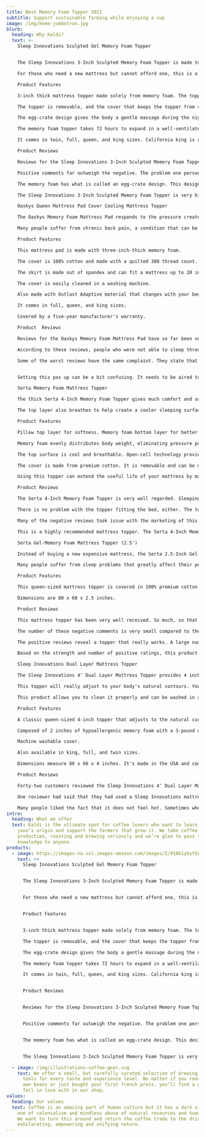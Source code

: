 ```yaml
---
title: Best Memory Foam Topper 2021
subtitle: Support sustainable farming while enjoying a cup
image: /img/home-jumbotron.jpg
blurb:
  heading: Why Kaldi?
  text: >-
    Sleep Innovations Sculpted Gel Memory Foam Topper


    The Sleep Innovations 3-Inch Sculpted Memory Foam Topper is made to ensure people get a good night's sleep. The memory foam in this mattress topper conforms to a person's body weight, shape, and temperature. It properly aligns the spine, relieves stress on pressure points, and increases circulation. All of this results in more restful sleep.

    For those who need a new mattress but cannot afford one, this is a good solution. Place this on top of any kind of mattress, and it will feel like new. The topper is made completely from memory foam. Treated with an anti-microbial finish, it repels both mildew and mold. 

    Product Features

    3-inch thick mattress topper made solely from memory foam. The topper is made from hypoallergenic materials.

    The topper is removable, and the cover that keeps the topper from slipping off the mattress is machine washable.

    The egg-crate design gives the body a gentle massage during the night.

    The memory foam topper takes 72 hours to expand in a well-ventilated area after being unpacked.

    It comes in twin, full, queen, and king sizes. California king is also available.

    Product Reviews

    Reviews for the Sleep Innovations 3-Inch Sculpted Memory Foam Topper are very favorable. The number of negative reviews is minimal. One person had trouble with a chemical smell from their topper. After airing it out in a room with an open window and a fan, the room smelled terrible, and the stench never left the topper. Another person had trouble with the covert falling apart in the washing machine. A final complaint from someone suffering from back pain was that they received no relief from this product.

    Positive comments far outweigh the negative. The problem one person had with odor has not been repeated among the positive reviews. Any references to the smell indicate that it goes away in 48 hours while it is expanding. Reports of people waking up feeling much better abound. The positive reviewers almost all mention that they are sleeping much better thanks to the topper.

    The memory foam has what is called an egg-crate design. This design gives the body a gentle massage during sleep. This is a feature that people absolutely fell in love with. This topper is also durable, with one commenter stating that they are as happy with their topper after one year as they were right after it was purchased.

    The Sleep Innovations 3-Inch Sculpted Memory Foam Topper is very highly recommended. Memory foam is a great solution for people who can't sleep due to back problems. This one, in particular, offers the body a gentle massage due to its egg-crate design. When this product is initially unpacked, there is a smell that dissipates in less than 72 hours, which is the recommended time to allow it to expand before using. People suffering from a variety of ailments have reported relief with this mattress topper. Getting a good night's sleep is important. Yet, that eludes many people who struggle with back and body pain. This mattress topper is an excellent option for anyone who needs pain relief so they can finally enjoy a full night of peaceful sleep.

    Oaskys Queen Mattress Pad Cover Cooling Mattress Topper

    The Oaskys Memory Foam Mattress Pad responds to the pressure created by your body. It forms to your body's contours, distributing body weight evenly, offering more body and spine support. This results in a better night's sleep. Regular mattresses are not designed well enough to offer this kind of support.

    Many people suffer from chronic back pain, a condition that can be made worse at night. The Memory Foam Mattress Pad claims to support your back and to help alleviate pain. The Oaskys technological design makes for a mattress that always feels cool.

    Product Features

    This mattress pad is made with three-inch-thick memory foam.

    The cover is 100% cotton and made with a quilted 300 thread count.

    The skirt is made out of spandex and can fit a mattress up to 20 inches.

    The cover is easily cleaned in a washing machine.

    Also made with Outlast Adaptive material that changes with your body temperature to stay cool and improve sleep comfort.

    It comes in full, queen, and king sizes.

    Covered by a five-year manufacturer's warranty.

    Product  Reviews

    Reviews for the Oaskys Memory Foam Mattress Pad have so far been very positive. Several of the most positive comments have come from people who have undergone spinal surgery. These reviewers reported a difference in their sleep patterns right away, thank this mattress pad. It takes some time to set up and put into place, but this was not a problem for these people, even considering the surgery. People with sciatica and hip problems also expressed that this mattress pad provides relief, causing them actually to look forward to sleeping at night.

    According to these reviews, people who were not able to sleep through the night no longer have that problem. Oaskys technology also received rave reviews. Several people stated that they are able to stay cooler in bed a night on this mattress pad.

    Some of the worst reviews have the same complaint. They state that this mattress does not keep them cool at night; it actually makes them hotter. This is a very common theme that runs through to some of the positive comments as well. At least one reviewer chose to remove the memory foam, which resulted in a cooler night's sleep.


    Setting this pas up can be a bit confusing. It needs to be aired to remove the chemical smell that is sealed into it when packaged for shipment. Once out of the package, do not try to stretch it out to fit it into the bed. Lay it out on the bed and leave it for a few hours. It will gradually stretch itself out on its own. This is a highly recommended mattress pad. There is some question as to the cooling technology's effectiveness, but the memory foam padding is fantastic. This pad might fall short on its claim of keeping you cool at night, but it definitely provides the pain relief that it promises.

    Serta Memory Foam Mattress Topper 

    The thick Serta 4-Inch Memory Foam Topper gives much comfort and support. Many people suffer from sleep problems. Back pain, hip pain, and sciatica are among the conditions that can cause people to lose sleep. This mattress topper is designed to help relieve that pain. A soft 2 inch top layer is supported with another 2 inches of memory foam. This foam support more evenly distributes body weight, resulting in much more comfortable sleep.

    The top layer also breathes to help create a cooler sleeping surface. Using this mattress topper will result in better sleep, helping you to wake up refreshed and be ready to take on the next day. It has the added benefit of adding years of life to your mattress. 

    Product Features

    Pillow top layer for softness. Memory foam bottom layer for better support and pain relief.

    Memory foam evenly distributes body weight, eliminating pressure points that result in pain during sleep.

    The top surface is cool and breathable. Open-cell technology provides a cooler rest.

    The cover is made from premium cotton. It is removable and can be machine washed.

    Using this topper can extend the useful life of your mattress by many years.

    Product Reviews

    The Serta 4-Inch Memory Foam Topper is very well regarded. Sleeping on it is described to be like sleeping on a cloud. According to the reviewers, the pain relief that this topper offers is real. There are many reports of people waking up feeling much better than ever before. People who tossed and turned at night can now sleep still and comfortably.

    There is no problem with the topper fitting the bed, either. The topper can wrap around either the mattress or the mattress and the box spring together. Fitted sheets also fit well on the bed even with this mattress topper. There is an initial odor when the package it comes in is opened. This odor can be disconcerting. But if the topper is allowed to air out for a few hours, the smell will go away. This is not at all unusual for memory foam pads and toppers.

    Many of the negative reviews took issue with the marketing of this product. They felt they were deceived into believing that this topper had 4 inches of memory foam. Instead, it has 2 inches of memory foam and two inches of a soft pillow topper. This fact really upset most of the negative commenters who were expecting more memory foam for the price.

    This is a highly recommended mattress topper. The Serta 4-Inch Memory Foam Topper actually only has two inches of memory foam that are supplemented with 2 inches of a soft pillow topper for added comfort. The end result is a soft mattress with enough added support to relieve body pain in many customers. There is an initial odor with this product that will dissipate if allowed to air out. It should also be allowed to expand for hours after unpacking before putting it on the bed. Forcing it into shape simply will not work.

    Serta Gel-Memory Foam Mattress Topper (2.5″)

    Instead of buying a new expensive mattress, the Serta 2.5-Inch Gel-Memory Foam Mattress Topper can turn your existing mattress into a bed of luxury. The memory foam is fortified with gel beads for the best in coziness and pressure point pain relief. This topper brings together the traditional comfort of memory foam with added support, where it is needed the most.

    Many people suffer from sleep problems that greatly affect their performance for the rest of the day. Getting proper sleep has many health benefits. Memory foam mattresses are made to alleviate pain in people who would otherwise have severe problems falling asleep at night. 

    Product Features

    This queen-sized mattress topper is covered in 100% premium cotton from Egypt. The cover is removable and washable. Made from memory foam infused with gel beads designed to redistribute your body heat, so you stay cooler. The foam and the gel beads work together to eliminate turning and tossing. This results in falling asleep more quickly, sleeping more deeply, and waking up ready to take on the day.

    Dimensions are 80 x 60 x 2.5 inches.

    Product Reviews

    This mattress topper has been very well received. So much, so that negative ratings are almost non-existent. That is not to say that this mattress topper is without complaints. There are actually a few people who have reported that they actually now feel worse instead of better. For some reason, the memory foam design aggravated pain rather than relieving it. One reviewer even stated that it caused back pain for someone who had not suffered from it before using this topper.

    The number of these negative comments is very small compared to the positive comments. One thing that both groups agree on is the gel beads. If, for some reason, the beads come out of the topper, they have a tendency to go all over the place.

    The positive reviews reveal a topper that really works. A large number of people are reporting that this product helps them to get a more comfortable sleep. There is some disagreement among the positive comments on how well the beads work in dissipating body heat. But there is little argument over the fact that it helps people who are suffering from pain to get a more blissful rest. It also doesn't seem to have the same strong odor that other memory foam products are notorious for.

    Based on the strength and number of positive ratings, this product is highly recommended. The Serta 2.5-Inch Gel-Memory Foam Mattress Topper is a great help to people who need additional support and comfort while sleeping. Pain sufferers are experiencing a much deeper sleep than they remember. They are also waking up in the morning feeling fresh and alert. Many people are not able to take advantage of the rejuvenating effect of sleep due to body pain. This mattress topper is reported to help alleviate the kind of pain that keeps people awake at night, allowing them to recharge their batteries with some good sleep.

    Sleep Innovations Dual Layer Mattress Topper

    The Sleep Innovations 4″ Dual Layer Mattress Topper provides 4 inches of pure comfort. This is a queen-sized topper that is broken down into two levels. The first level is made from 2 inches of microfibers that are usually used in pillows. The second level uses 2 inches of polyurethane memory foam, boasting a 3-pound density. A combination of these two materials ensures proper rest and maximum comfort.

    This topper will really adjust to your body's natural contours. Your body's pressure points will be provided with needed relief and will help to encourage proper circulation. It concentrates design on proper body alignment and will minimize motion transfer. Any sleepless partners will not affect the sleep of the other. It provides proper air circulation and regulates the surface temperature nicely.

    This product allows you to clean it properly and can be washed in a washing machine. Mold and mildew are deterred with anti-microbial fibers. These toppers are manufactured with quality and pride. It is environmentally friendly and is backed by a standard 10-yr limited warranty.

    Product Features

    A classic queen-sized 4-inch topper that adjusts to the natural curves of the body.

    Composed of 2 inches of hypoallergenic memory foam with a 3-pound density and 2 inches of soft microfiber.

    Machine washable cover.

    Also available in king, full, and twin sizes.

    Dimensions measure 80 x 60 x 4 inches. It's made in the USA and comes with a limited warranty.

    Product Reviews

    Forty-two customers reviewed the Sleep Innovations 4″ Dual Layer Mattress Topper. Overall the product got some pretty good reviews. Many people liked the fact that it added extra comfort for a mattress that was too hard. One user made a great comment and said that this product or any foam topper would not help a mattress that has lost its support. The one thing that you will notice about the product when you first receive it is how heavy it feels. If your mattress is hard and uncomfortable, this topper will add a comfort layer that will help increase the quality of sleep.

    One reviewer had said that they had used a Sleep Innovations mattress for 7 yrs but noticed that it started sinking a bit. When they saw this product, they immediately bought it because it used the same material which had properly served them for the last seven years. This user was not disappointed when they had tried it on top of their old mattress. It helped to add to the support lost on their mattress. The user mentioned that the mattress looked new again, but more importantly, they were able to resume a good night's rest.

    Many people liked the fact that it does not feel hot. Sometimes when you use a foam topper, air does not circulate properly, and it gets a little hot, which makes you sweat a lot. With this model, this doesn't happen. It has a good mix of foam and fibers. As advertised, the foam will hug your body's contours and provide it with the support that many people look for in a mattress.
intro:
  heading: What we offer
  text: Kaldi is the ultimate spot for coffee lovers who want to learn about their
    java’s origin and support the farmers that grew it. We take coffee
    production, roasting and brewing seriously and we’re glad to pass that
    knowledge to anyone.
products:
  - image: https://images-na.ssl-images-amazon.com/images/I/918kiybyYSL._AC_SL1500_.jpg
    text: >+
      Sleep Innovations Sculpted Gel Memory Foam Topper


      The Sleep Innovations 3-Inch Sculpted Memory Foam Topper is made to ensure people get a good night's sleep. The memory foam in this mattress topper conforms to a person's body weight, shape, and temperature. It properly aligns the spine, relieves stress on pressure points, and increases circulation. All of this results in more restful sleep.


      For those who need a new mattress but cannot afford one, this is a good solution. Place this on top of any kind of mattress, and it will feel like new. The topper is made completely from memory foam. Treated with an anti-microbial finish, it repels both mildew and mold. 


      Product Features


      3-inch thick mattress topper made solely from memory foam. The topper is made from hypoallergenic materials.

      The topper is removable, and the cover that keeps the topper from slipping off the mattress is machine washable.

      The egg-crate design gives the body a gentle massage during the night.

      The memory foam topper takes 72 hours to expand in a well-ventilated area after being unpacked.

      It comes in twin, full, queen, and king sizes. California king is also available.


      Product Reviews


      Reviews for the Sleep Innovations 3-Inch Sculpted Memory Foam Topper are very favorable. The number of negative reviews is minimal. One person had trouble with a chemical smell from their topper. After airing it out in a room with an open window and a fan, the room smelled terrible, and the stench never left the topper. Another person had trouble with the covert falling apart in the washing machine. A final complaint from someone suffering from back pain was that they received no relief from this product.


      Positive comments far outweigh the negative. The problem one person had with odor has not been repeated among the positive reviews. Any references to the smell indicate that it goes away in 48 hours while it is expanding. Reports of people waking up feeling much better abound. The positive reviewers almost all mention that they are sleeping much better thanks to the topper.


      The memory foam has what is called an egg-crate design. This design gives the body a gentle massage during sleep. This is a feature that people absolutely fell in love with. This topper is also durable, with one commenter stating that they are as happy with their topper after one year as they were right after it was purchased.


      The Sleep Innovations 3-Inch Sculpted Memory Foam Topper is very highly recommended. Memory foam is a great solution for people who can't sleep due to back problems. This one, in particular, offers the body a gentle massage due to its egg-crate design. When this product is initially unpacked, there is a smell that dissipates in less than 72 hours, which is the recommended time to allow it to expand before use. People suffering from a variety of ailments have reported relief with this mattress topper. Getting a good night's sleep is important. Yet, that eludes many people who struggle with back and body pain. This mattress topper is an excellent option for anyone who needs pain relief so they can finally enjoy a full night of peaceful sleep.

  - image: /img/illustrations-coffee-gear.svg
    text: We offer a small, but carefully curated selection of brewing gear and
      tools for every taste and experience level. No matter if you roast your
      own beans or just bought your first french press, you’ll find a gadget to
      fall in love with in our shop.
values:
  heading: Our values
  text: Coffee is an amazing part of human culture but it has a dark side too –
    one of colonialism and mindless abuse of natural resources and human lives.
    We want to turn this around and return the coffee trade to the drink’s
    exhilarating, empowering and unifying nature.
---
```

